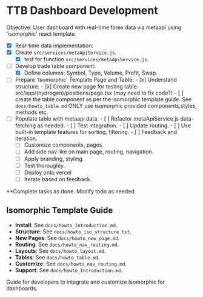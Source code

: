 # TTB Dashboard Development

Objective: User dashboard with real-time forex data via metaapi using 'isomorphic' react template

- [x] Real-time data implementation:
- [x] Create `src/services/metaApiService.js`.
  - [x] test for function `src/services/metaApiService.js`.
- [ ] Develop trade table component:
  - [x] Define columns: Symbol, Type, Volume, Profit, Swap.
- [ ] Prepare 'Isomorphic' Template Page and Table:
          - [x] Understand structure.
          - [x] Create new page for testing table. src/app/(hydrogen)/positions/page.tsx (may need to fix code?)
          - [ ] create the table component as per the isomorphic template guide.  See `docs/howto_table.md` ONLY use isomorphic provided components,styles, methods etc.
- [ ] Populate table with metaapi data:
          - [ ] Refactor metaApiService.js data-fetching as needed.
          - [ ] Test integration.
          - [ ] Update routing.
          - [ ] Use built-in template features for sorting, filtering.
          - [ ] Feedback and iteration.
  - [ ] Customize components, pages.
  - [ ] Add side nav like on main page, routing, navigation.
  - [ ] Apply branding, styling.
  - [ ] Test thoroughly.
  - [ ] Deploy onto vercel
  - [ ] Iterate based on feedback.

**Complete tasks as done. Modify todo as needed.

## Isomorphic Template Guide

- **Install**: See `docs/howto_Introduction.md`.
- **Structure**: See `docs/howto_iso_structure.txt`.
- **New Pages**: See `docs/howto_new_page.md`.
- **Routing**: See `docs/howto_nav_routing.md`.
- **Layouts**: See `docs/howto_layout.md`.
- **Tables**: See `docs/howto_table.md`.
- **Customize**: See `docs/howto_nav_routing.md`.
- **Support**: See `docs/howto_Introduction.md`.

Guide for developers to integrate and customize Isomorphic for dashboards.
